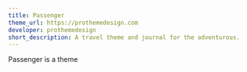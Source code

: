 ```yaml
---
title: Passenger
theme_url: https://prothemedesign.com
developer: prothemedesign
short_description: A travel theme and journal for the adventurous.
---
```

Passenger is a theme
